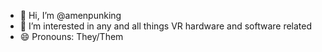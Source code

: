 - 👋 Hi, I’m @amenpunking
- 👀 I’m interested in any and all things VR hardware and software related
- 😄 Pronouns: They/Them

<!---
amenpunking/amenpunking is a ✨ special ✨ repository because its `README.md` (this file) appears on your GitHub profile.
You can click the Preview link to take a look at your changes.
--->
